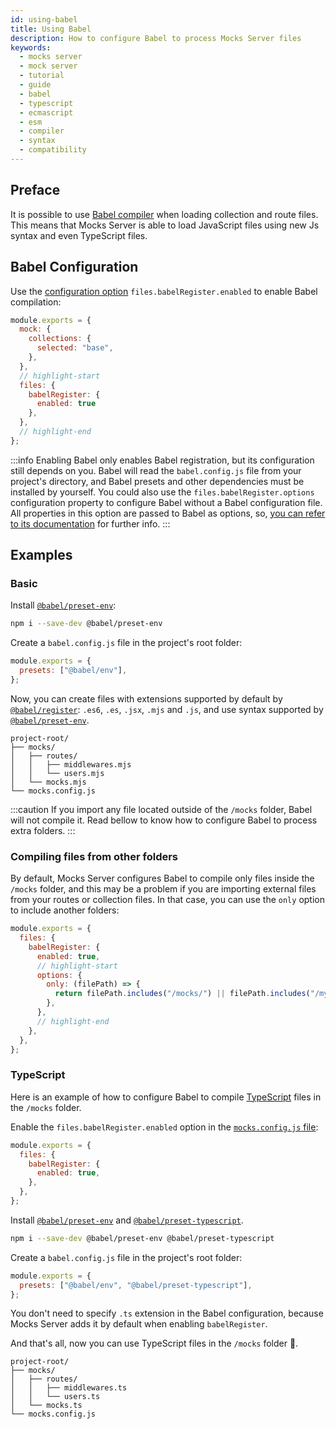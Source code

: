 ```yaml
---
id: using-babel
title: Using Babel
description: How to configure Babel to process Mocks Server files
keywords:
  - mocks server
  - mock server
  - tutorial
  - guide
  - babel
  - typescript
  - ecmascript
  - esm
  - compiler
  - syntax
  - compatibility
---
```


## Preface

It is possible to use [Babel compiler](https://babeljs.io/) when loading collection and route files. This means that Mocks Server is able to load JavaScript files using new Js syntax and even TypeScript files.

## Babel Configuration

Use the [configuration option](../configuration/options.md) `files.babelRegister.enabled` to enable Babel compilation:

```js
module.exports = {
  mock: {
    collections: {
      selected: "base",
    },
  },
  // highlight-start
  files: {
    babelRegister: {
      enabled: true
    },
  },
  // highlight-end
};
```

:::info
Enabling Babel only enables Babel registration, but its configuration still depends on you. Babel  will read the `babel.config.js` file from your project's directory, and Babel presets and other dependencies must be installed by yourself. You could also use the `files.babelRegister.options` configuration property to configure Babel without a Babel configuration file. All properties in this option are passed to Babel as options, so, [you can refer to its documentation](https://babeljs.io/docs/en/babel-register) for further info.
:::

## Examples

### Basic

Install [`@babel/preset-env`](https://babeljs.io/docs/en/babel-preset-env):

```bash
npm i --save-dev @babel/preset-env
```

Create a `babel.config.js` file in the project's root folder:

```js
module.exports = {
  presets: ["@babel/env"],
};
```

Now, you can create files with extensions supported by default by [`@babel/register`](https://babeljs.io/docs/en/babel-register): `.es6`, `.es`, `.jsx`, `.mjs` and `.js`, and use syntax supported by [`@babel/preset-env`](https://babeljs.io/docs/en/babel-preset-env).

```
project-root/
├── mocks/
│   ├── routes/
│   │   ├── middlewares.mjs
│   │   └── users.mjs
│   └── mocks.mjs
└── mocks.config.js
```

:::caution
If you import any file located outside of the `/mocks` folder, Babel will not compile it. Read bellow to know how to configure Babel to process extra folders.
:::

### Compiling files from other folders

By default, Mocks Server configures Babel to compile only files inside the `/mocks` folder, and this may be a problem if you are importing external files from your routes or collection files. In that case, you can use the `only` option to include another folders:

```js
module.exports = {
  files: {
    babelRegister: {
      enabled: true,
      // highlight-start
      options: {
        only: (filePath) => {
          return filePath.includes("/mocks/") || filePath.includes("/my-folder-to-include/");
        },
      },
      // highlight-end
    },
  },
};
```

### TypeScript

Here is an example of how to configure Babel to compile [TypeScript](https://www.typescriptlang.org/) files in the `/mocks` folder.

Enable the `files.babelRegister.enabled` option in the [`mocks.config.js` file](../configuration/how-to-change-settings.md):

```js
module.exports = {
  files: {
    babelRegister: {
      enabled: true,
    },
  },
};
```

Install [`@babel/preset-env`](https://babeljs.io/docs/en/babel-preset-env) and [`@babel/preset-typescript`](https://babeljs.io/docs/en/babel-preset-typescript).

```bash
npm i --save-dev @babel/preset-env @babel/preset-typescript
```

Create a `babel.config.js` file in the project's root folder:

```js
module.exports = {
  presets: ["@babel/env", "@babel/preset-typescript"],
};
```

You don't need to specify `.ts` extension in the Babel configuration, because Mocks Server adds it by default when enabling `babelRegister`.

And that's all, now you can use TypeScript files in the `/mocks` folder 🥳.

```
project-root/
├── mocks/
│   ├── routes/
│   │   ├── middlewares.ts
│   │   └── users.ts
│   └── mocks.ts
└── mocks.config.js
```
